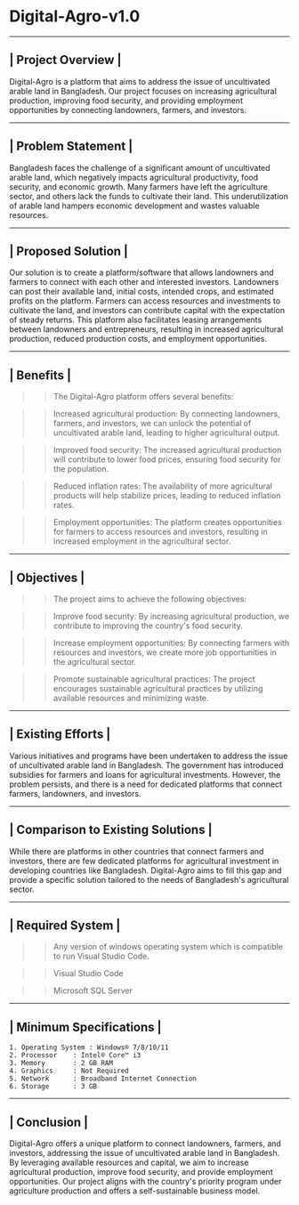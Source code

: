 
# Digital-Agro-v1.0

--------------------
| Project Overview |
--------------------

Digital-Agro is a platform that aims to address the issue of uncultivated arable land in Bangladesh. Our project focuses on increasing agricultural production, improving food security, and providing employment opportunities by connecting landowners, farmers, and investors.

---------------------
| Problem Statement |
---------------------

Bangladesh faces the challenge of a significant amount of uncultivated arable land, which negatively impacts agricultural productivity, food security, and economic growth. Many farmers have left the agriculture sector, and others lack the funds to cultivate their land. This underutilization of arable land hampers economic development and wastes valuable resources.

---------------------
| Proposed Solution |
---------------------
Our solution is to create a platform/software that allows landowners and farmers to connect with each other and interested investors. Landowners can post their available land, initial costs, intended crops, and estimated profits on the platform. Farmers can access resources and investments to cultivate the land, and investors can contribute capital with the expectation of steady returns. This platform also facilitates leasing arrangements between landowners and entrepreneurs, resulting in increased agricultural production, reduced production costs, and employment opportunities.

------------
| Benefits |
------------

>> The Digital-Agro platform offers several benefits:

>> Increased agricultural production: By connecting landowners, farmers, and investors, we can unlock the potential of uncultivated arable land, leading to higher agricultural output.

>> Improved food security: The increased agricultural production will contribute to lower food prices, ensuring food security for the population.

>> Reduced inflation rates: The availability of more agricultural products will help stabilize prices, leading to reduced inflation rates.

>> Employment opportunities: The platform creates opportunities for farmers to access resources and investors, resulting in increased employment in the agricultural sector.

--------------
| Objectives |
--------------
>> The project aims to achieve the following objectives:

>> Improve food security: By increasing agricultural production, we contribute to improving the country's food security.

>> Increase employment opportunities: By connecting farmers with resources and investors, we create more job opportunities in the agricultural sector.

>> Promote sustainable agricultural practices: The project encourages sustainable agricultural practices by utilizing available resources and minimizing waste.

--------------------
| Existing Efforts |
--------------------

Various initiatives and programs have been undertaken to address the issue of uncultivated arable land in Bangladesh. The government has introduced subsidies for farmers and loans for agricultural investments. However, the problem persists, and there is a need for dedicated platforms that connect farmers, landowners, and investors.

------------------------------------
| Comparison to Existing Solutions |
------------------------------------
While there are platforms in other countries that connect farmers and investors, there are few dedicated platforms for agricultural investment in developing countries like Bangladesh. Digital-Agro aims to fill this gap and provide a specific solution tailored to the needs of Bangladesh's agricultural sector.

-------------------
| Required System |
-------------------

 >> Any version of windows operating system which is compatible to run Visual Studio Code.
 
 >> Visual Studio Code
 
 >> Microsoft SQL Server

--------------------------
| Minimum Specifications |
--------------------------

    1. Operating System : Windows® 7/8/10/11
    2. Processor	: Intel® Core™ i3
    3. Memory		: 2 GB RAM
    4. Graphics		: Not Required
    5. Network		: Broadband Internet Connection
    6. Storage		: 3 GB

--------------
| Conclusion |
--------------
Digital-Agro offers a unique platform to connect landowners, farmers, and investors, addressing the issue of uncultivated arable land in Bangladesh. By leveraging available resources and capital, we aim to increase agricultural production, improve food security, and provide employment opportunities. Our project aligns with the country's priority program under agriculture production and offers a self-sustainable business model.

